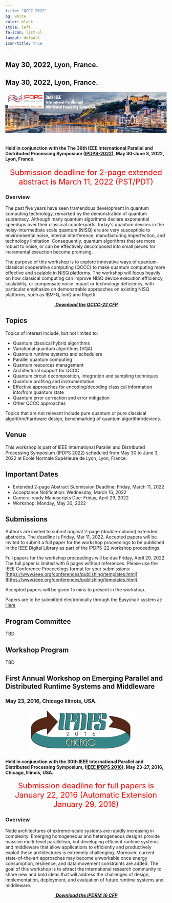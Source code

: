 ```yaml
---
title: "QCCC 2022"
bg: white
color: black
style: left
fa-icon: list-ul
layout: default
icon-title: true
---
```

 
## May 30, 2022, Lyon, France.

<div style="text-align:center;">
  <span class="fa-stack subtlecircle" style="font-size:64px; background:rgba(0,128,0,0.1)">
    <i class="fa fa-circle fa-stack-2x text-white"></i>
    <i class="fa fa-server fa-stack-1x text-green"></i>
  </span>
</div>

## May 30, 2022, Lyon, France.

<div style="text-align:center;">
  <a href="https://www.ipdps.org/"><img width="640px" src="img/IPDPS2022WebHeader.jpeg"/></a>
  &nbsp;  &nbsp;  &nbsp;  &nbsp;
</div>

    
#### Held in conjunction with the The 36th IEEE International Parallel and Distributed Processing Symposium ([IPDPS-2022](https://www.ipdps.org/)), May 30-June 3, 2022, Lyon, France.

<div style="text-align:center;">
  <p>
  <font style="color:red;font-size:18pt;font-face:bold;">
  Submission deadline for 2-page extended abstract is March 11, 2022 (PST/PDT)
  </font>
  </p>
</div>

### Overview
The past five years have seen tramendous development in quantum computing technology, remarked by the demonstration of quantum supremacy. Although many quantum algorithms declare exponential speedups over their classical counterparts, today's quantum devices in the noisy-intermediate scale quantum (NISQ) era are very susceptible to environmental noise, internal interference, manufacturing imperfection, and technology limitation. Consequently, quantum algorithms that are more robust to noise, or can be effectively decomposed into small pieces for incremental exeuction become promsing.  

The purpose of this workshop is to explore innovative ways of quantum-classical cooperative computing (QCCC) to make quantum computing more effective and scalable in NISQ platforms. The workshop will focus heavily on how classical computing can improve NISQ device execution efficiency, scalability, or compensate noise impact or technology deficiency, with particular emphasize on demonstrable approaches on existing NISQ platforms, such as IBM-Q, IonQ and Rigetti.




<div style="text-align:center;">
  <p>
    <a href="qccc-cfp.txt">
      <i class="fa fa-file-text-o">&nbsp;<b>Download the QCCC-22 CFP </b></i>
    </a>
  </p>
</div>

## Topics

Topics of interest include, but not limited to:
* Quantum classical hybrid algorithms
* Variational quantum algorithms (VQA)
* Quantum runtime systems and schedulers
* Parallel quantum computing
* Quantum resources management
* Architectural support for QCCC
* Quantum circuit decomposition, integration and sampling techniques
* Quantum profiling and instrumentation
* Effective approaches for encoding/decoding classical information into/from quantum state
* Quantum error correction and error mitigation
* Other QCCC approaches

Topics that are not relevant include pure quantum or pure classical algorithm/hardware design, benchmarking of quantum algorithm/deviecs. 

## Venue

This workshop is part of IEEE International Parallel and Distributed Processing Symposium (IPDPS 2022) scheduled from May 30 to June 3, 2022 at Ecole Normale Supérieure de Lyon, Lyon, France. 


## Important Dates
* Extended 2-page Abstract Submission Deadline: Friday, March 11, 2022
* Acceptance Notification: Wednesday, March 16, 2022
* Camera-ready Manuscripts Due: Friday, April 29, 2022
* Workshop: Monday, May 30, 2022


## Submissions
Authors are invited to submit original 2-page (double-column) extended abstracts. The deadline is Friday, Mar 11, 2022. Accepted papers will be invited to submit a full paper for the workshop proceedings to be published in the IEEE Digital Library as part of the IPDPS-22 workshop proceedings. 

Full papers for the workshop proceedings will be due Friday, April 29, 2022. The full paper is limited with 6 pages without references. Please use the IEEE Conference Proceedings format for your submissions: [https://www.ieee.org/conferences/publishing/templates.html](https://www.ieee.org/conferences/publishing/templates.html).

Accepted papers will be given 15 mins to present in the workshop.

Papers are to be submitted electronically through the Easychair system at: [Here](https://easychair.org/my/conference?conf=q3c#)

## Program Committee
TBD

## Workshop Program

TBD





<!--<div style="text-align:center;">
  <span class="fa-stack subtlecircle" style="font-size:64px; background:rgba(0,128,0,0.1)">
    <i class="fa fa-circle fa-stack-2x text-white"></i>
    <i class="fa fa-server fa-stack-1x text-green"></i>
  </span>
</div>-->

## First Annual Workshop on Emerging Parallel and Distributed Runtime Systems and Middleware

### May 23, 2016, Chicago Illinois, USA.

<div style="text-align:center;">
  <a href="http://www.ipdps.org/"><img width="320px" src="img/IPDPS2016Logo.jpg"/></a>
  &nbsp;  &nbsp;  &nbsp;  &nbsp;
</div>

#### Held in conjunction with the 30th IEEE International Parallel and Distributed Processing Symposium, ([IEEE IPDPS 2016](http://www.ipdps.org/)), May 23-27, 2016, Chicago, Illinois, USA.

<div style="text-align:center;">
  <p>
  <font style="color:red;font-size:18pt;font-face:bold;">
  Submission deadline for full papers is January 22, 2016 (Automatic Extension January 29, 2016)
  </b></font>
  </p>
</div>

### Overview

Node architectures of extreme-scale systems are rapidly increasing in complexity. Emerging homogeneous and heterogeneous designs provide massive multi-level parallelism, but developing efficient runtime systems and middleware that allow applications to efficiently and productively exploit these architectures is extremely challenging.  Moreover, current state-of-the-art approaches may become unworkable once energy consumption, resilience, and data movement constraints are added. The goal of this workshop is to attract the international research community to share new and bold ideas that will address the challenges of design, implementation, deployment, and evaluation of future runtime systems and middleware.   

<div style="text-align:center;">
  <p>
    <a href="ipdrm16-cfp.txt">
      <i class="fa fa-file-text-o">&nbsp;<b>Download the IPDRM 16 CFP</b></i>
    </a>
  </p>
</div>
